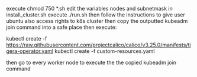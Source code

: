 execute chmod 750 *.sh
edit the variables nodes and subnetmask in install_cluster.sh
execute ./run.sh
then follow the instructions to give user ubuntu also access rights to k8s cluster
then copy the outputted kubeadm join command into a safe place
then execute:

kubectl create -f https://raw.githubusercontent.com/projectcalico/calico/v3.25.0/manifests/tigera-operator.yaml
kubectl create -f custom-resources.yaml

then go to every worker node to execute the the copied kubeadm join command 
